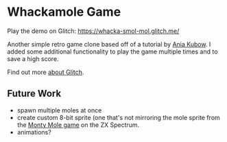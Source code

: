 Whackamole Game
=================

Play the demo on Glitch: https://whacka-smol-mol.glitch.me/

Another simple retro game clone based off of a tutorial by [Ania Kubow](https://github.com/kubowania/whack-a-mole). 
I added some additional functionality to play the game multiple times and to save a high score. 

Find out more [about Glitch](https://glitch.com/about).

Future Work
------------
- spawn multiple moles at once
- create custom 8-bit sprite (one that's not mirroring the mole sprite from the [Monty Mole game](https://en.wikipedia.org/wiki/Wanted:_Monty_Mole) on the ZX Spectrum. 
- animations?
